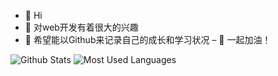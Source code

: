 - 👋 Hi
- 🌱 对web开发有着很大的兴趣
- 💞️ 希望能以Github来记录自己的成长和学习状况
– 🍻 一起加油！

<!---
hpu-hyh/hpu-hyh is a ✨ special ✨ repository because its `README.md` (this file) appears on your GitHub profile.
You can click the Preview link to take a look at your changes.
--->
![Github Stats](https://github-readme-stats.vercel.app/api?username=hpu-hyh&show_icons=true&theme=dark&count_private=true)
![Most Used Languages](https://github-readme-stats.vercel.app/api/top-langs/?username=hpu-hyh&theme=dark&layout=compact)
